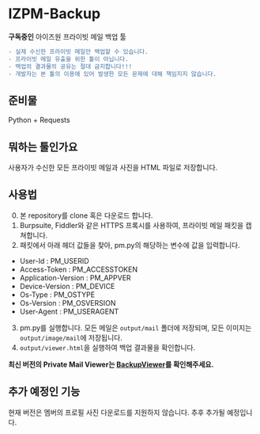 # IZPM-Backup
**구독중인** 아이즈원 프라이빗 메일 백업 툴

```diff
- 실제 수신한 프라이빗 메일만 백업할 수 있습니다.
- 프라이빗 메일 유출을 위한 툴이 아닙니다.
- 백업의 결과물의 공유는 절대 금지합니다!!!
- 개발자는 본 툴의 이용에 있어 발생한 모든 문제에 대해 책임지지 않습니다.
```

## 준비물
Python + Requests

## 뭐하는 툴인가요
사용자가 수신한 모든 프라이빗 메일과 사진을 HTML 파일로 저장합니다. 

## 사용법
0. 본 repository를 clone 혹은 다운로드 합니다.
1. Burpsuite, Fiddler와 같은 HTTPS 프록시를 사용하여, 프라이빗 메일 패킷을 캡쳐합니다.
2. 패킷에서 아래 헤더 값들을 찾아, pm.py의 해당하는 변수에 값을 입력합니다.
 - User-Id : PM_USERID
 - Access-Token : PM_ACCESSTOKEN
 - Application-Version : PM_APPVER
 - Device-Version : PM_DEVICE
 - Os-Type : PM_OSTYPE
 - Os-Version : PM_OSVERSION
 - User-Agent : PM_USERAGENT
3. pm.py를 실행합니다. 모든 메일은 `output/mail` 폴더에 저장되며, 모든 이미지는 `output/image/mail`에 저장됩니다.
4. `output/viewer.html`을 실행하여 백업 결과물을 확인합니다.

**최신 버전의 Private Mail Viewer는 [BackupViewer](https://github.com/mdsnins/BackupViewer)를 확인해주세요.**

## 추가 예정인 기능
현재 버전은 멤버의 프로필 사진 다운로드를 지원하지 않습니다. 추후 추가될 예정입니다.
